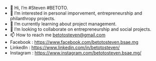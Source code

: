 - 👋 Hi, I’m #Steven #BETOTO.
- 👀 I’m interested in personal imporvement, entrepreneurship and philanthropy projects.
- 🌱 I’m currently learning about project management.
- 💞️ I’m looking to collaborate on entrepreneurship and social projects.
- 📫 How to reach me betotosteven@gmail.com
- Facebook : https://www.facebook.com/betotosteven.bsae.mg
- LinkedIn : https://www.linkedin.com/in/betotosteven/
- Instagram : https://www.instagram.com/betotosteven.bsae.mg/
